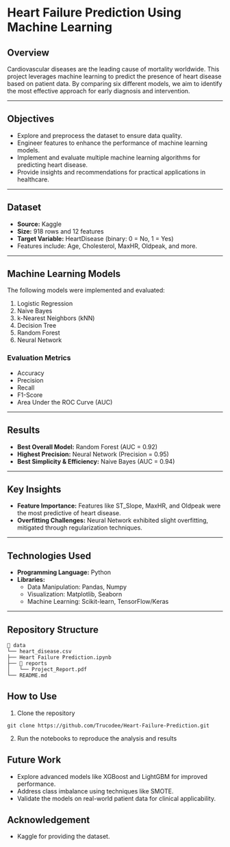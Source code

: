 # Heart Failure Prediction Using Machine Learning

## Overview
Cardiovascular diseases are the leading cause of mortality worldwide. This project leverages machine learning to predict the presence of heart disease based on patient data. By comparing six different models, we aim to identify the most effective approach for early diagnosis and intervention.

---

## Objectives
- Explore and preprocess the dataset to ensure data quality.
- Engineer features to enhance the performance of machine learning models.
- Implement and evaluate multiple machine learning algorithms for predicting heart disease.
- Provide insights and recommendations for practical applications in healthcare.

---

## Dataset
- **Source:** Kaggle  
- **Size:** 918 rows and 12 features  
- **Target Variable:** HeartDisease (binary: 0 = No, 1 = Yes)  
- Features include: Age, Cholesterol, MaxHR, Oldpeak, and more.

---

## Machine Learning Models
The following models were implemented and evaluated:
1. Logistic Regression
2. Naive Bayes
3. k-Nearest Neighbors (kNN)
4. Decision Tree
5. Random Forest
6. Neural Network

### Evaluation Metrics
- Accuracy
- Precision
- Recall
- F1-Score
- Area Under the ROC Curve (AUC)

---

## Results
- **Best Overall Model:** Random Forest (AUC = 0.92)
- **Highest Precision:** Neural Network (Precision = 0.95)
- **Best Simplicity & Efficiency:** Naive Bayes (AUC = 0.94)

---

## Key Insights
- **Feature Importance:** Features like ST_Slope, MaxHR, and Oldpeak were the most predictive of heart disease.
- **Overfitting Challenges:** Neural Network exhibited slight overfitting, mitigated through regularization techniques.

---

## Technologies Used
- **Programming Language:** Python  
- **Libraries:**  
  - Data Manipulation: Pandas, Numpy  
  - Visualization: Matplotlib, Seaborn  
  - Machine Learning: Scikit-learn, TensorFlow/Keras

---

## Repository Structure
```plaintext
📂 data
└── heart_disease.csv
├── Heart Failure Prediction.ipynb
├── 📂 reports
│   └── Project_Report.pdf
└── README.md
```
## How to Use
1. Clone the repository
```
git clone https://github.com/Trucodee/Heart-Failure-Prediction.git
```
2. Run the notebooks to reproduce the analysis and results

## Future Work
- Explore advanced models like XGBoost and LightGBM for improved performance.
- Address class imbalance using techniques like SMOTE.
- Validate the models on real-world patient data for clinical applicability.

## Acknowledgement
- Kaggle for providing the dataset.

